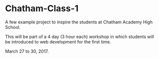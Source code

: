 # Chatham-Class-1

A few example project to inspire the students at Chatham Academy High School. 

This will be part of a 4 day (3 hour each) workshop in which students will be introduced to web development for the first time. 

March 27 to 30, 2017.
